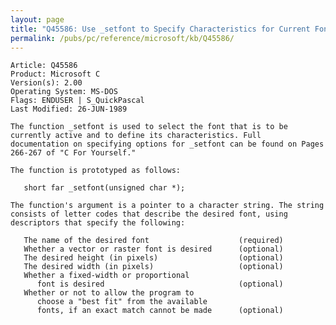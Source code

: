 ```yaml
---
layout: page
title: "Q45586: Use _setfont to Specify Characteristics for Current Font"
permalink: /pubs/pc/reference/microsoft/kb/Q45586/
---
```


	Article: Q45586
	Product: Microsoft C
	Version(s): 2.00
	Operating System: MS-DOS
	Flags: ENDUSER | S_QuickPascal
	Last Modified: 26-JUN-1989
	
	The function _setfont is used to select the font that is to be
	currently active and to define its characteristics. Full
	documentation on specifying options for _setfont can be found on Pages
	266-267 of "C For Yourself."
	
	The function is prototyped as follows:
	
	   short far _setfont(unsigned char *);
	
	The function's argument is a pointer to a character string. The string
	consists of letter codes that describe the desired font, using
	descriptors that specify the following:
	
	   The name of the desired font                    (required)
	   Whether a vector or raster font is desired      (optional)
	   The desired height (in pixels)                  (optional)
	   The desired width (in pixels)                   (optional)
	   Whether a fixed-width or proportional
	      font is desired                              (optional)
	   Whether or not to allow the program to
	      choose a "best fit" from the available
	      fonts, if an exact match cannot be made      (optional)
